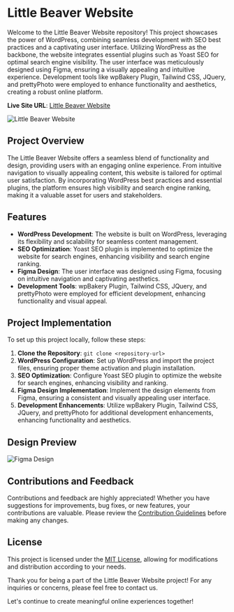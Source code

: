# Little Beaver Website

Welcome to the Little Beaver Website repository! This project showcases the power of WordPress, combining seamless development with SEO best practices and a captivating user interface. Utilizing WordPress as the backbone, the website integrates essential plugins such as Yoast SEO for optimal search engine visibility. The user interface was meticulously designed using Figma, ensuring a visually appealing and intuitive experience. Development tools like wpBakery Plugin, Tailwind CSS, JQuery, and prettyPhoto were employed to enhance functionality and aesthetics, creating a robust online platform.

**Live Site URL**: [Little Beaver Website](https://www.littlebeaver.com)

![Little Beaver Website](preview.png)

## Project Overview

The Little Beaver Website offers a seamless blend of functionality and design, providing users with an engaging online experience. From intuitive navigation to visually appealing content, this website is tailored for optimal user satisfaction. By incorporating WordPress best practices and essential plugins, the platform ensures high visibility and search engine ranking, making it a valuable asset for users and stakeholders.

## Features

- **WordPress Development**: The website is built on WordPress, leveraging its flexibility and scalability for seamless content management.
- **SEO Optimization**: Yoast SEO plugin is implemented to optimize the website for search engines, enhancing visibility and search engine ranking.
- **Figma Design**: The user interface was designed using Figma, focusing on intuitive navigation and captivating aesthetics.
- **Development Tools**: wpBakery Plugin, Tailwind CSS, JQuery, and prettyPhoto were employed for efficient development, enhancing functionality and visual appeal.

## Project Implementation

To set up this project locally, follow these steps:

1. **Clone the Repository**: `git clone <repository-url>`
2. **WordPress Configuration**: Set up WordPress and import the project files, ensuring proper theme activation and plugin installation.
3. **SEO Optimization**: Configure Yoast SEO plugin to optimize the website for search engines, enhancing visibility and ranking.
4. **Figma Design Implementation**: Implement the design elements from Figma, ensuring a consistent and visually appealing user interface.
5. **Development Enhancements**: Utilize wpBakery Plugin, Tailwind CSS, JQuery, and prettyPhoto for additional development enhancements, enhancing functionality and aesthetics.

## Design Preview

![Figma Design](figma.png)

## Contributions and Feedback

Contributions and feedback are highly appreciated! Whether you have suggestions for improvements, bug fixes, or new features, your contributions are valuable. Please review the [Contribution Guidelines](CONTRIBUTING.md) before making any changes.

## License

This project is licensed under the [MIT License](LICENSE), allowing for modifications and distribution according to your needs.

Thank you for being a part of the Little Beaver Website project! For any inquiries or concerns, please feel free to contact us.

Let's continue to create meaningful online experiences together!